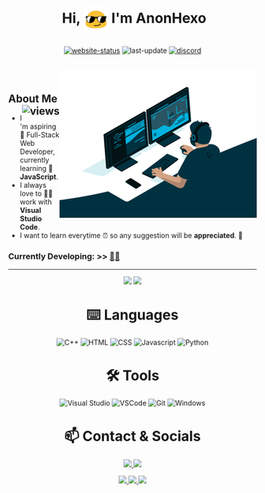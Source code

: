 # <p align="center">️ **Hi, <img align="center" src="/src/emoji_1.gif" weight=50 height=50> I'm AnonHexo**</p>

<p align="center">
<a href="https://anonhexo.github.io"><img align="center" alt="website-status" src="https://img.shields.io/website?down_color=lightgrey&down_message=offline&label=website%20status%3A&style=for-the-badge&up_color=45d111&up_message=online&url=https%3A%2F%2Fanonhexo.github.io"></img></a>
<img align="center" alt="last-update" src="https://img.shields.io/github/last-commit/AnonHexo/AnonHexo?label=last%20profile%20update%3A&style=for-the-badge">
<a href="https://discord.gg/kvgHTnV"><img align="center" alt="discord" src="https://img.shields.io/discord/680426147565404165?label=discord%20server&style=for-the-badge"></a>
</p>
<!-- <p align="center">
<img align="center" alt="krunker-hack-working-status" src="https://img.shields.io/badge/-krunker%20hack%20working-00ff00?logo=v&logoColor=white&style=for-the-badge"></img>
<img align="center" alt="krunker-hack-working-status" src="https://img.shields.io/badge/-krunker%20hack%20not%20working-ff0000?logo=nutanix&style=for-the-badge"></img>
</p> -->

<br>
<img align="right" alt="Coding" width="400" src="/src/code.gif">
</br>

## **About Me** <img align="right" alt="views" src="https://komarev.com/ghpvc/?username=AnonHexo&style=flat-square">

- I'm aspiring 🔭️ Full-Stack Web Developer, currently learning 🌱 **JavaScript**.
- I always love to 👨‍💻 work with **Visual Studio Code**.
- I want to learn everytime ⏰ so any suggestion will be **appreciated**. 💪

### **Currently Developing:** >> <a href="https://i.imgur.com/MxAE8Wp.mp4" title="click me">👨‍🎓️️</a>

---

<div align="center">
<p align="center">
<img height="200" src="https://github-readme-stats.vercel.app/api/?username=AnonHexo&show_icons=true&title_color=fffffff&icon_color=000000&text_color=000000"/>
<img height="200" src="https://github-readme-stats.vercel.app/api/top-langs/?username=AnonHexo&show_icons=true&title_color=fffffff&icon_color=000000&text_color=000000" />
</p>

# ⌨️ Languages
![C++](https://img.shields.io/badge/-C%2B%2B-283593?style=for-the-badge&logo=c%2B%2B)
![HTML](https://img.shields.io/badge/-html-e34c26?&style=for-the-badge&logo=html5&logoColor=white)
![CSS](https://img.shields.io/badge/-css-264de4?&style=for-the-badge&logo=css3&logoColor=white)
![Javascript](https://img.shields.io/badge/-javascript-CFB402?style=for-the-badge&logo=javascript&logoColor=ffff3f)
![Python](https://img.shields.io/badge/-python-306998?style=for-the-badge&logo=python&logoColor=FFE873)

# 🛠️ Tools
![Visual Studio](https://img.shields.io/badge/-visual%20studio-652076?style=for-the-badge&logo=visual-studio)
![VSCode](https://img.shields.io/badge/-vscode-0078d7?style=for-the-badge&logo=visual-studio-code)
![Git](https://img.shields.io/badge/-git-f1502f?&style=for-the-badge&logo=git&logoColor=white)
![Windows](https://img.shields.io/badge/-windows-00a2ed?style=for-the-badge&logo=windows&logoColor=white)

# 📫 Contact & Socials

<p>
<a href="https://instagram.com/jacky.trave" target="_blank"><img src="https://img.shields.io/badge/-instagram-c32aa3?style=for-the-badge&logo=instagram&logoColor=white">
<a href="https://www.youtube.com/channel/UCLAYBGJbt-cgjZ2TVgi03Mg?sub_confirmation=1" target="_blank"><img src="https://img.shields.io/badge/-youtube-ff0000?style=for-the-badge&logo=youtube&logoColor=white">
</p>  

<p>
<a href="https://stackoverflow.com/users/13221104/alphyx-anonhexo" target="_blank"><img src="https://img.shields.io/badge/-stackoverflow-fe7a16?style=for-the-badge&logo=stackoverflow&logoColor=white">
<a href="mailto:anonhexo@pm.me?subject=[from%20GitHub]" target="_blank"><img src="https://img.shields.io/badge/-gmail-d14836?style=for-the-badge&logo=gmail&logoColor=white">
<a href="https://github.com/AnonHexo" target="_blank"><img src="https://img.shields.io/badge/-github-333?style=for-the-badge&logo=github&logoColor=white">
</p>
</div>

<!-- Hey you, wait a second and read this:
if you are reading this means that you're viewing the source code of my readme,
I just wanna ask you a favour: please don't steal and copy it,
you can do your own: use https://shields.io for the badges use the EmojiPixel extension for the emoji
and learn some HTML on https://www.w3schools.com/html/ but please don't steal! thank u <3 -->
